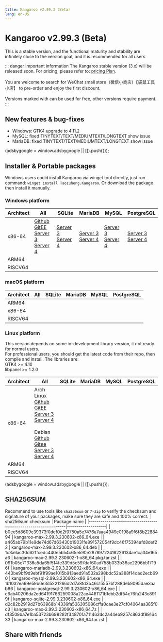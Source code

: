 ```yaml
---
title: Kangaroo v2.99.3 (Beta)
lang: en-US
---
```


# Kangaroo v2.99.3 (Beta)
This is a stable version, and the functional maturity and stability are infinitely close to the version goal, and it is recommended for all users.

::: danger Important information
The Kangaroo stable version (3.x) will be released soon. For pricing, please refer to: [pricing Plan](../document/pricing.md).<br/><br/>
You are welcome to search for WeChat small store（微信小商店）【袋鼠工具小店】 to pre-order and enjoy the first discount. <br/><br/>
Versions marked with <Badge text="Dev" /> <Badge text="Beta"/> can be used for free, other versions require payment.
:::


## New features & bug-fixes
- Windows: GTK4 upgrade to 4.11.2
- MySQL: fixed TINYTEXT/TEXT/MEDIUMTEXT/LONGTEXT show issue
- MariaDB: fixed TINYTEXT/TEXT/MEDIUMTEXT/LONGTEXT show issue

<div>
    <script2 type="text/javascript" async="true" src="https://pagead2.googlesyndication.com/pagead/js/adsbygoogle.js" />
    <ins class="adsbygoogle"
        style="display:block; text-align:center;"
        data-ad-layout="in-article"
        data-ad-format="fluid"
        data-ad-client="ca-pub-3975819313740938"
        data-ad-slot="6760827895"></ins>
    <script2 type="text/javascript">
        (adsbygoogle = window.adsbygoogle || []).push({});
    </script2>
</div>

## Installer & Portable packages
Windows users could install Kangaroo via winget tool directly, just run command: `winget install Taozuhong.Kangaroo`. Or download the package then install it manually.

### Windows platform
| Architect         | All               | SQLite            | MariaDB           | MySQL             | PostgreSQL        |
|-------------------|-------------------|-------------------|-------------------|-------------------|-------------------|
| x86-64            |[Github](https://github.com/dbkangaroo/kangaroo/releases/download/v2.99.3.230602/kangaroo-max-2.99.3.230602-x86_64.exe) <br/> [GitEE](https://gitee.com/dbkangaroo/kangaroo/releases/download/v2.99.3.230602/kangaroo-max-2.99.3.230602-x86_64.exe) <br/> [Server 3](https://kangaroo.awaysoft.com/downloads/v2.99.3.230602/kangaroo-max-2.99.3.230602-x86_64.exe) <br/> [Server 4](https://d4.injdk.cn/dbkangaroo/v2.99.3.230602/kangaroo-max-2.99.3.230602-x86_64.exe) | [Server 3](https://kangaroo.awaysoft.com/downloads/v2.99.3.230602/kangaroo-sqlite-2.99.3.230602-x86_64.exe) <br/> [Server 4](https://d4.injdk.cn/dbkangaroo/v2.99.3.230602/kangaroo-sqlite-2.99.3.230602-x86_64.exe) | [Server 3](https://kangaroo.awaysoft.com/downloads/v2.99.3.230602/kangaroo-mariadb-2.99.3.230602-x86_64.exe) <br/> [Server 4](https://d4.injdk.cn/dbkangaroo/v2.99.3.230602/kangaroo-mariadb-2.99.3.230602-x86_64.exe) | [Server 3](https://kangaroo.awaysoft.com/downloads/v2.99.3.230602/kangaroo-mysql-2.99.3.230602-x86_64.exe) <br/> [Server 4](https://d4.injdk.cn/dbkangaroo/v2.99.3.230602/kangaroo-mysql-2.99.3.230602-x86_64.exe) | [Server 3](https://kangaroo.awaysoft.com/downloads/v2.99.3.230602/kangaroo-postgresql-2.99.3.230602-x86_64.exe) <br/> [Server 4](https://d4.injdk.cn/dbkangaroo/v2.99.3.230602/kangaroo-postgresql-2.99.3.230602-x86_64.exe) |
| ARM64             | | | | | |
| RISCV64           | | | | | |

### macOS platform
| Architect         | All               | SQLite            | MariaDB           | MySQL             | PostgreSQL        |
|-------------------|-------------------|-------------------|-------------------|-------------------|-------------------|
| ARM64             | | | | | |
| x86-64            | | | | | |
| RISCV64           | | | | | |


### Linux platform
This version depends on some in-development library version, it not ready for normal users.<br/>
For professional users, you should get the latest code from their repo, then compile and install. The libraries are:<br/>
GTK4 >= 4.10 <br/>
libpanel >= 1.2.0

| Architect         | All               | SQLite            | MariaDB           | MySQL             | PostgreSQL        |
|-------------------|-------------------|-------------------|-------------------|-------------------|-------------------|
| x86-64            | Arch Linux<br/>[Github](https://github.com/dbkangaroo/kangaroo/releases/download/v2.99.3.230602/kangaroo-max-2.99.3.230602-1-x86_64.pkg.tar.zst) <br/> [GitEE](https://gitee.com/dbkangaroo/kangaroo/releases/download/v2.99.3.230602/kangaroo-max-2.99.3.230602-1-x86_64.pkg.tar.zst) <br/>[Server 3](https://kangaroo.awaysoft.com/downloads/v2.99.3.230602/kangaroo-max-2.99.3.230602-1-x86_64.pkg.tar.zst) <br/> [Server 4](https://d4.injdk.cn/dbkangaroo/v2.99.3.230602/kangaroo-max-2.99.3.230602-1-x86_64.pkg.tar.zst)<br/><br/> Debian<br/> [Github](https://github.com/dbkangaroo/kangaroo/releases/download/v2.99.3.230602/kangaroo-max-2.99.3.230602-x86_64.deb) <br/>[Gitee](https://gitee.com/dbkangaroo/kangaroo/releases/download/v2.99.3.230602/kangaroo-max-2.99.3.230602-x86_64.deb) <br/>[Server 3](https://kangaroo.awaysoft.com/downloads/v2.99.3.230602/kangaroo-max-2.99.3.230602-x86_64.deb) <br/>[Server 4](https://d4.injdk.cn/dbkangaroo/v2.99.3.230602/kangaroo-max-2.99.3.230602-x86_64.deb)| | | | |
| ARM64             | | | | | |
| RISCV64           | | | | | |

<div>
    <script2 type="text/javascript" async="true" src="https://pagead2.googlesyndication.com/pagead/js/adsbygoogle.js" />
    <ins class="adsbygoogle"
        style="display:block; text-align:center;"
        data-ad-layout="in-article"
        data-ad-format="fluid"
        data-ad-client="ca-pub-3975819313740938"
        data-ad-slot="6760827895"></ins>
    <script2 type="text/javascript">
        (adsbygoogle = window.adsbygoogle || []).push({});
    </script2>
</div>

## SHA256SUM
Recommend to use tools like `sha256sum` or `7-Zip` to verify the checksum and signature of your packages, make sure they are safe and 100% correct.
| sha256sum checksum                                               | Package name       |
|------------------------------------------------------------------|--------------------|
| b0ee5d8609c39373f0def0d2f0750a5e7476a7aaa4949c0198a9f6f8b2288494 | kangaroo-max-2.99.3.230602-x86_64.exe           |
| a465ab79b11e9de74d67d63430b19031fe891572054f9dc46f75394afd8def22 | kangaroo-max-2.99.3.230602-x86_64.deb           |
| 1c3a6ac30c621fcedc440e5b54c65e590e28789722418226134ae1ca34e165a6 | kangaroo-max-2.99.3.230602-1-x86_64.pkg.tar.zst |
| 091b05c71336a5da65f514fe339d5c597daf60ad758b033b36ae2296bb17196f | kangaroo-mariadb-2.99.3.230602-x86_64.exe       |
| 443be9bf9d9ebf91f99ae1015b913aed91a532a298bdc52a388f14dad2ecb690 | kangaroo-mysql-2.99.3.230602-x86_64.exe         |
| 1b1032ea99e59b6e3d5221266d2d7a8fd3b46c15557bf288deb9095dae3aab86 | kangaroo-postgresql-2.99.3.230602-x86_64.exe    |
| c6ab40206da2ed64191766259008a22ae4481171b1ebb2df54c76fa243c8919f | kangaroo-sqlite-2.99.3.230602-x86_64.exe        |
| d2c82b2919d27b63968b14336fa536305086cffa0cae3e27cf04064aa385f0c3 | kangaroo-max-2.99.3.230602-x86_64.7z            |
| df3509ba7e1ba53723b698282f348701a711463dc2a44eb9257c863df8916433 | kangaroo-max-2.99.3.230602-x86_64.tar.zst       |

## Share with friends
<social-share :networks="['facebook', 'twitter', 'whatsapp', 'telegram', 'linkedin', 'reddit', 'line', 'skype', 'pinterest']" />
